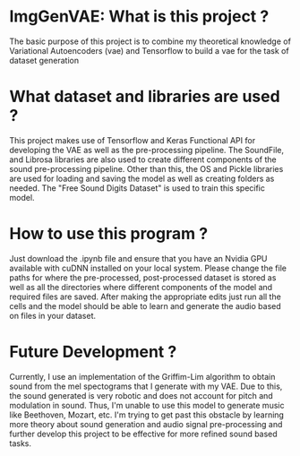 # ImgGenVAE: What is this project ?

The basic purpose of this project is to combine my theoretical knowledge of Variational Autoencoders (vae) and Tensorflow to build a vae for the task of dataset
generation

# What dataset and libraries are used ?

This project makes use of Tensorflow and Keras Functional API for developing the VAE as well as the pre-processing pipeline. The SoundFile, and Librosa libraries
are also used to create different components of the sound pre-processing pipeline. Other than this, the OS and Pickle libraries are used for loading and saving
the model as well as creating folders as needed. The "Free Sound Digits Dataset" is used to train this specific model.

# How to use this program ?

Just download the .ipynb file and ensure that you have an Nvidia GPU available with cuDNN installed on your local system. Please change the file paths for where
the pre-processed, post-processed dataset is stored as well as all the directories where different components of the model and required files are saved. After making
the appropriate edits just run all the cells and the model should be able to learn and generate the audio based on files in your dataset.

# Future Development ?

Currently, I use an implementation of the Griffim-Lim algorithm to obtain sound from the mel spectograms that I generate with my VAE. Due to this, the sound generated
is very robotic and does not account for pitch and modulation in sound. Thus, I'm unable to use this model to generate music like Beethoven, Mozart, etc. I'm trying to get past this obstacle by learning more theory about sound generation and audio signal pre-processing and further develop this project to be effective for more 
refined sound based tasks.
